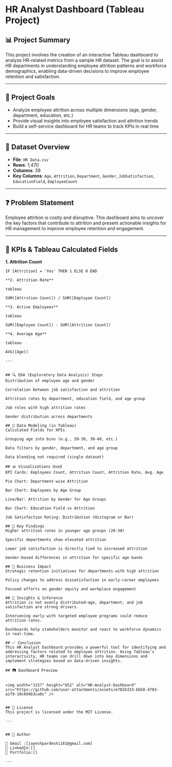 # HR Analyst Dashboard (Tableau Project)

## 📊 Project Summary
This project involves the creation of an interactive Tableau dashboard to analyze HR-related metrics from a sample HR dataset. The goal is to assist HR departments in understanding employee attrition patterns and workforce demographics, enabling data-driven decisions to improve employee retention and satisfaction.

---

## 🎯 Project Goals
- Analyze employee attrition across multiple dimensions (age, gender, department, education, etc.)
- Provide visual insights into employee satisfaction and attrition trends
- Build a self-service dashboard for HR teams to track KPIs in real time

---

## 📂 Dataset Overview
- **File**: `HR Data.csv`
- **Rows**: 1,470
- **Columns**: 39
- **Key Columns**: `Age`, `Attrition`, `Department`, `Gender`, `JobSatisfaction`, `EducationField`, `EmployeeCount`

---

## ❓ Problem Statement
Employee attrition is costly and disruptive. This dashboard aims to uncover the key factors that contribute to attrition and present actionable insights for HR management to improve employee retention and engagement.

---

## 🧮 KPIs & Tableau Calculated Fields

**1. Attrition Count**
```tableau
IF [Attrition] = 'Yes' THEN 1 ELSE 0 END

**2. Attrition Rate**

tableau

SUM([Attrition Count]) / SUM([Employee Count])

**3. Active Employees**

tableau

SUM([Employee Count]) - SUM([Attrition Count])

**4. Average Age**

tableau

AVG([Age])

---


## 🔍 EDA (Exploratory Data Analysis) Steps
Distribution of employee age and gender

Correlation between job satisfaction and attrition

Attrition rates by department, education field, and age group

Job roles with high attrition rates

Gender distribution across departments

## 🧠 Data Modeling (in Tableau)
Calculated Fields for KPIs

Grouping age into bins (e.g., 20-30, 30-40, etc.)

Data filters by gender, department, and age group

Data blending not required (single dataset)

## 📊 Visualizations Used
KPI Cards: Employees Count, Attrition Count, Attrition Rate, Avg. Age

Pie Chart: Department-wise Attrition

Bar Chart: Employees by Age Group

Line/Bar: Attrition by Gender for Age Groups

Bar Chart: Education Field vs Attrition

Job Satisfaction Rating: Distribution (Histogram or Bar)

## 🔑 Key Findings
Higher attrition rates in younger age groups (20-30)

Specific departments show elevated attrition

Lower job satisfaction is directly tied to increased attrition

Gender-based differences in attrition for specific age bands

## 💼 Business Impact
Strategic retention initiatives for departments with high attrition

Policy changes to address dissatisfaction in early-career employees

Focused efforts on gender equity and workplace engagement

## 📌 Insights & Inference
Attrition is not evenly distributed—age, department, and job satisfaction are strong drivers.

Intervening early with targeted employee programs could reduce attrition rates.

Dashboards help stakeholders monitor and react to workforce dynamics in real-time.

## ✅ Conclusion
This HR Analyst Dashboard provides a powerful tool for identifying and addressing factors related to employee attrition. Using Tableau’s interactivity, HR teams can drill down into key dimensions and implement strategies based on data-driven insights.

## 📷 Dashboard Preview


<img width="1157" height="652" alt="HR-Analyst-Dashboard" src="https://github.com/user-attachments/assets/e782b333-bb58-4783-a1f9-10c694b3ca0c" />


## 📜 License
This project is licensed under the MIT License.

---


## 🔗 Author
 
📧 Gmail	:[jayeshpardeshi161@gmail.com]  
📌 LinkedIn:[] 
📌 Portfolio:[]

---

